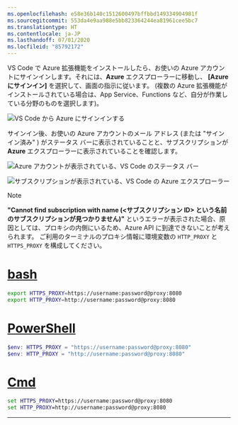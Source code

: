 ```yaml
---
ms.openlocfilehash: e58e36b140c1512600497bffbbd149334904981f
ms.sourcegitcommit: 553da4e9aa988e5bb823364244ea81961cee5bc7
ms.translationtype: HT
ms.contentlocale: ja-JP
ms.lasthandoff: 07/01/2020
ms.locfileid: "85792172"
---
```

VS Code で Azure 拡張機能をインストールしたら、お使いの Azure アカウントにサインインします。それには、**Azure** エクスプローラーに移動し、 **[Azure にサインイン]** を選択して、画面の指示に従います。 (複数の Azure 拡張機能がインストールされている場合は、App Service、Functions など、自分が作業している分野のものを選択します)。

![VS Code から Azure にサインインする](../media/deploy-azure/azure-sign-in.png)

サインイン後、お使いの Azure アカウントのメール アドレス (または "サインイン済み" ) がステータス バーに表示されていることと、サブスクリプションが **Azure** エクスプローラーに表示されていることを確認します。

![Azure アカウントが表示されている、VS Code のステータス バー](../media/deploy-azure/azure-account-status-bar.png)

![サブスクリプションが表示されている、VS Code の Azure エクスプローラー](../media/deploy-azure/azure-subscription-view.png)

> [!NOTE]
> **"Cannot find subscription with name <subscription ID> (<サブスクリプション ID> という名前のサブスクリプションが見つかりません)"** というエラーが表示された場合、原因としては、プロキシの内側にいるため、Azure API に到達できないことが考えられます。 ご利用のターミナルのプロキシ情報に環境変数の `HTTP_PROXY` と `HTTPS_PROXY` を構成してください。
>
> # <a name="bash"></a>[bash](#tab/bash)
>
> ```bash
> export HTTPS_PROXY=https://username:password@proxy:8080
> export HTTP_PROXY=http://username:password@proxy:8080
> ```
>
> # <a name="powershell"></a>[PowerShell](#tab/powershell)
>
> ```powershell
> $env: HTTPS_PROXY = "https://username:password@proxy:8080"
> $env: HTTP_PROXY = "http://username:password@proxy:8080"
> ```
>
> # <a name="cmd"></a>[Cmd](#tab/cmd)
>
> ```cmd
> set HTTPS_PROXY=https://username:password@proxy:8080
> set HTTP_PROXY=http://username:password@proxy:8080
> ```
>
> ---
